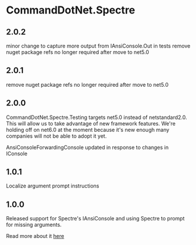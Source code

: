 # CommandDotNet.Spectre

## 2.0.2

minor change to capture more output from IAnsiConsole.Out in tests
remove nuget package refs no longer required after move to net5.0

## 2.0.1

remove nuget package refs no longer required after move to net5.0

## 2.0.0

CommandDotNet.Spectre.Testing targets net5.0 instead of netstandard2.0.  This will allow us to take advantage of new framework features.
We're holding off on net6.0 at the moment because it's new enough many companies will not be able to adopt it yet.

AnsiConsoleForwardingConsole updated in response to changes in IConsole

## 1.0.1

Localize argument prompt instructions

## 1.0.0

Released support for Spectre's IAnsiConsole and using Spectre to prompt for missing arguments.

Read more about it [here](../OtherFeatures/spectre.md)
